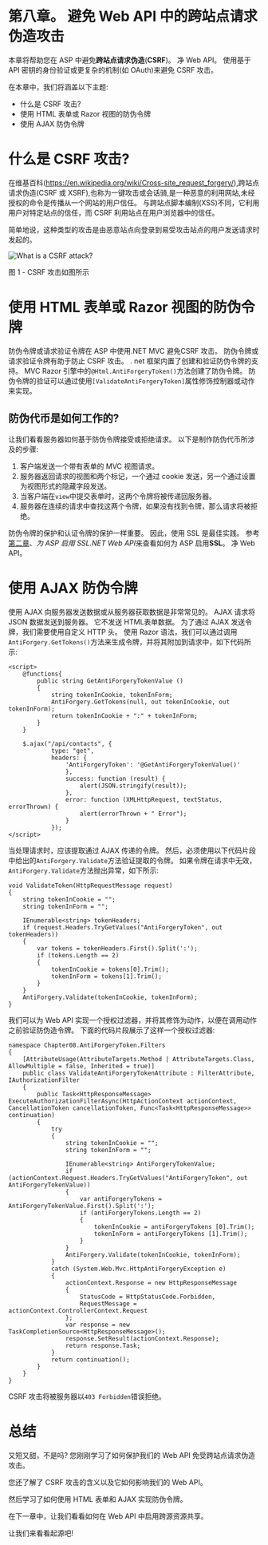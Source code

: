 # 第八章。 避免 Web API 中的跨站点请求伪造攻击

本章将帮助您在 ASP 中避免**跨站点请求伪造**(**CSRF**)。 净 Web API。 使用基于 API 密钥的身份验证或更复杂的机制(如 OAuth)来避免 CSRF 攻击。

在本章中，我们将涵盖以下主题:

*   什么是 CSRF 攻击?
*   使用 HTML 表单或 Razor 视图的防伪令牌
*   使用 AJAX 防伪令牌

# 什么是 CSRF 攻击?

在维基百科(https://en.wikipedia.org/wiki/Cross-site_request_forgery/),跨站点请求伪造(CSRF 或 XSRF),也称为一键攻击或会话骑,是一种恶意的利用网站,未经授权的命令是传播从一个网站的用户信任。 与跨站点脚本编制(XSS)不同，它利用用户对特定站点的信任，而 CSRF 利用站点在用户浏览器中的信任。

简单地说，这种类型的攻击是由恶意站点向登录到易受攻击站点的用户发送请求时发起的。

![What is a CSRF attack?](graphics/B04992_08_01.jpg)

图 1 - CSRF 攻击如图所示

# 使用 HTML 表单或 Razor 视图的防伪令牌

防伪令牌或请求验证令牌在 ASP 中使用.NET MVC 避免CSRF 攻击。 防伪令牌或请求验证令牌有助于防止 CSRF 攻击。 . net 框架内置了创建和验证防伪令牌的支持。 MVC Razor 引擎中的`@Html.AntiForgeryToken()`方法创建了防伪令牌。 防伪令牌的验证可以通过使用`[ValidateAntiForgeryToken]`属性修饰控制器或动作来实现。

## 防伪代币是如何工作的?

让我们看看服务器如何基于防伪令牌接受或拒绝请求。 以下是制作防伪代币所涉及的步骤:

1.  客户端发送一个带有表单的 MVC 视图请求。
2.  服务器返回请求的视图和两个标记，一个通过 cookie 发送，另一个通过设置为视图形式的隐藏字段发送。
3.  当客户端在`view`中提交表单时，这两个令牌将被传递回服务器。
4.  服务器在连续的请求中查找这两个令牌，如果没有找到令牌，那么请求将被拒绝。

防伪令牌的保护和认证令牌的保护一样重要。 因此，使用 SSL 是最佳实践。 参考[第二章](02.html "Chapter 2. Enabling SSL for ASP.NET Web API")、*为 ASP 启用 SSL.NET Web API*来查看如何为 ASP 启用**SSL**。 净 Web API。

# 使用 AJAX 防伪令牌

使用 AJAX 向服务器发送数据或从服务器获取数据是非常常见的。 AJAX 请求将JSON 数据发送到服务器。 它不发送 HTML表单数据。 为了通过 AJAX 发送令牌，我们需要使用自定义 HTTP 头。 使用 Razor 语法，我们可以通过调用`AntiForgery.GetTokens()`方法来生成令牌，并将其附加到请求中，如下代码所示:

```
<script>
    @functions{
        public string GetAntiForgeryTokenValue ()
        {
            string tokenInCookie, tokenInForm;
            AntiForgery.GetTokens(null, out tokenInCookie, out tokenInForm);
            return tokenInCookie + ":" + tokenInForm;                
        }
    }

    $.ajax("/api/contacts", {
            type: "get",
            headers: {
                'AntiForgeryToken': '@GetAntiForgeryTokenValue()'
                },
                success: function (result) {
                    alert(JSON.stringify(result));
                },
                error: function (XMLHttpRequest, textStatus, errorThrown) {
                    alert(errorThrown + " Error");
                }
            });
</script>
```

当处理请求时，应该提取通过 AJAX 传递的令牌。 然后，必须使用以下代码片段中给出的`AntiForgery.Validate`方法验证提取的令牌。 如果令牌在请求中无效，`AntiForgery.Validate`方法抛出异常，如下所示:

```
void ValidateToken(HttpRequestMessage request)
{
    string tokenInCookie = "";
    string tokenInForm = "";

    IEnumerable<string> tokenHeaders;
    if (request.Headers.TryGetValues("AntiForgeryToken", out tokenHeaders))
    {
        var tokens = tokenHeaders.First().Split(':');
        if (tokens.Length == 2)
        {
            tokenInCookie = tokens[0].Trim();
            tokenInForm = tokens[1].Trim();
        }
    }
    AntiForgery.Validate(tokenInCookie, tokenInForm);
}
```

我们可以为 Web API 实现一个授权过滤器，并将其修饰为动作，以便在调用动作之前验证防伪造令牌。 下面的代码片段展示了这样一个授权过滤器:

```
namespace Chapter08.AntiForgeryToken.Filters
{
    [AttributeUsage(AttributeTargets.Method | AttributeTargets.Class, AllowMultiple = false, Inherited = true)]
    public class ValidateAntiForgeryTokenAttribute : FilterAttribute, IAuthorizationFilter
    {
        public Task<HttpResponseMessage> ExecuteAuthorizationFilterAsync(HttpActionContext actionContext, CancellationToken cancellationToken, Func<Task<HttpResponseMessage>> continuation)
        {
            try
            {
                string tokenInCookie = "";
                string tokenInForm = "";

                IEnumerable<string> AntiForgeryTokenValue;
                if (actionContext.Request.Headers.TryGetValues("AntiForgeryToken", out AntiForgeryTokenValue))
                {
                    var antiForgeryTokens = AntiForgeryTokenValue.First().Split(':');
                    if (antiForgeryTokens.Length == 2)
                    {
                        tokenInCookie = antiForgeryTokens [0].Trim();
                        tokenInForm = antiForgeryTokens [1].Trim();
                    }
                }
                AntiForgery.Validate(tokenInCookie, tokenInForm);
            }
            catch (System.Web.Mvc.HttpAntiForgeryException e)
            {
                actionContext.Response = new HttpResponseMessage
                {
                    StatusCode = HttpStatusCode.Forbidden,
                    RequestMessage = actionContext.ControllerContext.Request
                };
                var response = new TaskCompletionSource<HttpResponseMessage>();
                response.SetResult(actionContext.Response);
                return response.Task;
            }
            return continuation();
        }
    }
}
```

CSRF 攻击将被服务器以`403 Forbidden`错误拒绝。

# 总结

又短又甜，不是吗? 您刚刚学习了如何保护我们的 Web API 免受跨站点请求伪造攻击。

您还了解了 CSRF 攻击的含义以及它如何影响我们的 Web API。

然后学习了如何使用 HTML 表单和 AJAX 实现防伪令牌。

在下一章中，让我们看看如何在 Web API 中启用跨源资源共享。

让我们来看看起源吧!